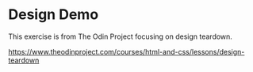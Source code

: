 # Design Demo

This exercise is from The Odin Project focusing on design teardown.

https://www.theodinproject.com/courses/html-and-css/lessons/design-teardown